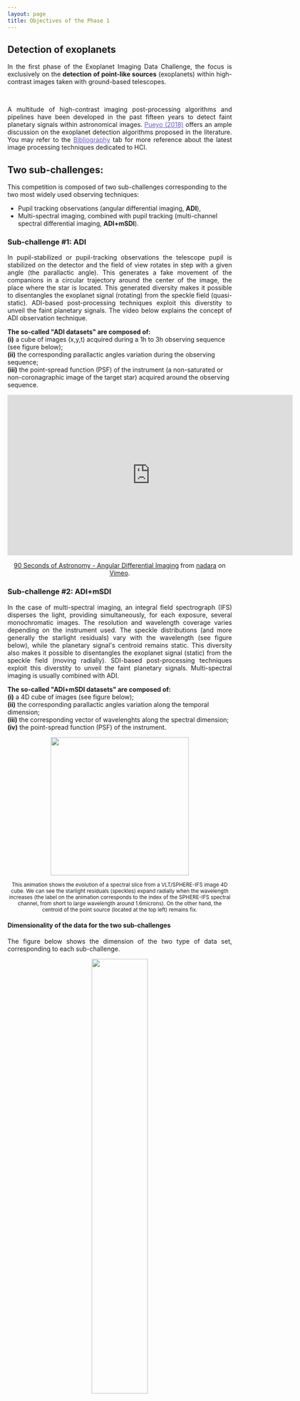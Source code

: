 ```yaml
---
layout: page
title: Objectives of the Phase 1 
---
```

<link rel="stylesheet" href="https://www.w3schools.com/w3css/4/w3.css">

## Detection of exoplanets
<p style='text-align: justify;'>In the first phase of the Exoplanet Imaging Data Challenge, the focus is exclusively on the <strong>detection of point-like sources</strong> (exoplanets) within high-contrast images taken with ground-based telescopes.</p>

<br>

<p style='text-align: justify;'>
A multitude of high-contrast imaging post-processing algorithms and pipelines have been developed in the past fifteen years to detect faint planetary signals within astronomical images. <a href='[https://bobbyhadz.com](https://link.springer.com/referenceworkentry/10.1007/978-3-319-30648-3_10-1)' style="text-decoration:underline;color:slateblue">Pueyo (2018)</a> offers an ample discussion on the exoplanet detection algorithms proposed in the literature. You may refer to the <a href='https://exoplanet-imaging-challenge.github.io/biblio/' style="text-decoration:underline;color:slateblue">Bibliography</a> tab for more reference about the latest image processing techniques dedicated to HCI.
</p>


## Two sub-challenges:
This competition is composed of two sub-challenges corresponding to the two most widely used observing techniques:<br> 
- Pupil tracking observations (angular differential imaging, **ADI**), <br> 
- Multi-spectral imaging, combined with pupil tracking (multi-channel spectral differential imaging, **ADI+mSDI**). 


### Sub-challenge #1: ADI
<p style='text-align: justify;'>In pupil-stabilized or pupil-tracking observations the telescope pupil is stabilized on the detector and the field of view rotates in step with a given angle (the parallactic angle). This generates a fake movement of the companions in a circular trajectory around the center of the image, the place where the star is located. This generated diversity makes it possible to disentangles the exoplanet signal (rotating) from the speckle field (quasi-static). ADI-based post-processing techniques exploit this diverstity to unveil the faint planetary signals. The video below explains the concept of ADI observation technique.</p>

**The so-called "ADI datasets" are composed of:**<br> 
**(i)** a cube of images (x,y,t) acquired during a 1h to 3h observing sequence (see figure below);<br>
**(ii)** the corresponding parallactic angles variation during the observing sequence;<br>
**(iii)** the point-spread function (PSF) of the instrument (a non-saturated or non-coronagraphic image of the target star) acquired around the observing sequence. 

<center> 
<iframe src="https://player.vimeo.com/video/125547220" width="640" height="360" frameborder="0" allow="autoplay; fullscreen" allowfullscreen></iframe>
<p><a href="https://vimeo.com/125547220">90 Seconds of Astronomy - Angular Differential Imaging</a> from <a href="https://vimeo.com/user5671143">nadara</a> on <a href="https://vimeo.com">Vimeo</a>.</p>
</center> 


### Sub-challenge #2: ADI+mSDI
<p style='text-align: justify;'>In the case of multi-spectral imaging, an integral field spectrograph (IFS) disperses the light, providing simultaneously, for each exposure, several monochromatic images. The resolution and wavelength coverage varies depending on the instrument used. The speckle distributions (and more generally the starlight residuals) vary with the wavelength (see figure below), while the planetary signal's centroid remains static. This diversity also makes it possible to disentangles the exoplanet signal (static) from the speckle field (moving radially). SDI-based post-processing techniques exploit this diverstity to unveil the faint planetary signals. Multi-spectral imaging is usually combined with ADI. </p>

**The so-called "ADI+mSDI datasets" are composed of:**<br>
**(i)** a 4D cube of images (see figure below);<br>
**(ii)** the corresponding parallactic angles variation along the temporal dimension;<br>
**(iii)** the corresponding vector of wavelenghts along the spectral dimension;<br>
**(iv)** the point-spread function (PSF) of the instrument.


<p align="center">
<img src="https://raw.githubusercontent.com/exoplanet-imaging-challenge/exoplanet-imaging-challenge.github.io/master/img/ifs_frame.gif" width="310" height="auto%"/>
</p>
<center><small> This animation shows the evolution of a spectral slice from a VLT/SPHERE-IFS image 4D cube. We can see the starlight residuals (speckles) expand radially when the wavelength increases (the label on the animation corresponds to the index of the SPHERE-IFS spectral channel, from short to large wavelength around 1.6microns). On the other hand, the centroid of the point source (located at the top left) remains fix. </small></center>

#### Dimensionality of the data for the two sub-challenges
<p style='text-align: justify;'>The figure below shows the dimension of the two type of data set, corresponding to each sub-challenge.</p>
<p align="center">
<img src="https://raw.githubusercontent.com/exoplanet-imaging-challenge/exoplanet-imaging-challenge.github.io/master/img/challenge_fig1.001.png" width="50%" height="50%"/>
</p>
<center><small>Dimensionality of the high-contrast image cubes constituting this challenge depending on the observing technique. The left panel shows a single ADI data cube and the right panel shows an ADI + mSDI data cube. </small></center>


#### Typical process to detect point source
<p style='text-align: justify;'>The figure below shows an schematic representation of an HCI point source detection pipeline. 
In this phase of the data challenge, we do not use datasets with known (real) companions. Instead, we injected synthetic planetary signals in the data in order to measure the detection capability of different algorithms. Each challenge cube contains from <strong>none to five synthetic point-sources</strong>, injected using a standard process (without accounting for smearing or any source of variable photometry). For spectrally dispersed data we additionnaly use three empirical field brown dwarf template spectra for the injection of the synthetic planetary signals in the different spectral channels.</p>

<p align="center">
<img src="https://raw.githubusercontent.com/exoplanet-imaging-challenge/exoplanet-imaging-challenge.github.io/master/img/challenge_fig2.001.png" />
</p>
<center><small>Schematic representation of the high-contrast imaging data processing pipeline. Case of a LBT/LMIRCam data cube of the star HR8799.</small></center>
 
{: .box-note}
**Note on RDI:** Although Referential Differential Imaging (**RDI**) does not constitute a separate sub-challenge, we welcome submissions that make use of reference datasets or libraries (whether it is the cubes provided within the challenge or external ones). We only require the participant to **make clear if RDI is used** instead of pure ADI or ADI+mSDI post-processing (this is explained on the "metrics" sub-section on the top navigation bar).

